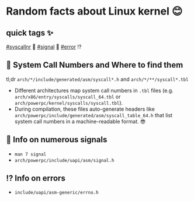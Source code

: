 # Random facts about Linux kernel 😊

## quick tags ✨
[#syscallnr](#-system-call-numbers-and-where-to-find-them) 🚀
[#signal](#-info-on-numerous-signals) 📶
[#error](#-info-on-errors) ⁉️

## 🔢 System Call Numbers and Where to find them
tl;dr `arch/*/include/generated/asm/syscall*.h` and `arch/*/**/syscall*.tbl`
- Different architectures map system call numbers in `.tbl` files (e.g. `arch/x86/entry/syscalls/syscall_64.tbl` or `arch/powerpc/kernel/syscalls/syscall.tbl`).
- During compilation, these files auto-generate headers like `arch/powerpc/include/generated/asm/syscall_table_64.h` that list system call numbers in a machine-readable format. 😎

## 📶 Info on numerous signals
- `man 7 signal`
- `arch/powerpc/include/uapi/asm/signal.h`

## ⁉️ Info on errors
- `include/uapi/asm-generic/errno.h`
